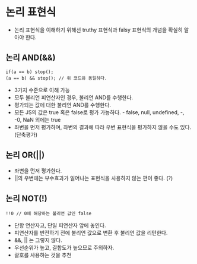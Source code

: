 # 논리 표현식
 - 논리 표현식을 이해하기 위해선 truthy 표현식과 falsy 표현식의 개념을 확실히 알아야 한다.

## 논리 AND(&&)
```
if(a == b) stop();
(a == b) && stop(); // 위 코드와 동일하다.
```
 - 3가지 수준으로 이해 가능
  - 모두 불리언 피연산자인 경우, 불리언 AND를 수행한다.
  - 평가되는 값에 대한 불리언 AND를 수행한다.
   - 모든 JS의 값은 true 혹은 false로 평가 가능하다.
    - false, null, undefined, -, -0, NaN 외에는 true
  - 좌변을 먼저 평가하며, 좌변의 결과에 따라 우변 표현식을 평가하지 않을 수도 있다. (단축평가)

## 논리 OR(||)
 - 좌변을 먼저 평가한다.
 - ||의 우변에는 부수효과가 일어나는 표현식을 사용하지 않는 편이 좋다. (?)


## 논리 NOT(!)
```
!!0 // 0에 해당하는 불리언 값인 false
```
 - 단항 연산자고, 단일 피연산자 앞에 놓인다.
 - 피연산자를 반전하기 전에 불리언 값으로 변환 후 불리언 값을 리턴한다.
  - &&, || 는 그렇지 않다.
 - 우선순위가 높고, 결합도가 높으므로 주의하자.
  - 괄호를 사용하는 것을 추천
